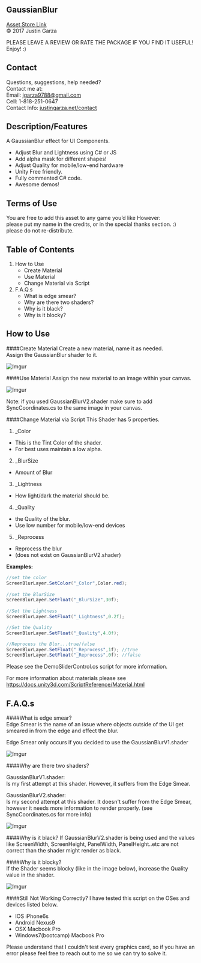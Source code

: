 GaussianBlur
-------------------------------------
[Asset Store Link](http://u3d.as/yJk)  
© 2017 Justin Garza

PLEASE LEAVE A REVIEW OR RATE THE PACKAGE IF YOU FIND IT USEFUL!
Enjoy! :)

Contact  
-------------------------------------
Questions, suggestions, help needed?  
Contact me at:  
Email: jgarza9788@gmail.com  
Cell: 1-818-251-0647  
Contact Info: [justingarza.net/contact](http://justingarza.net/contact/)
  
Description/Features
-------------------------------------
A GaussianBlur effect for UI Components.* Adjust Blur and Lightness using C# or JS
* Add alpha mask for different shapes!
* Adjust Quality for mobile/low-end hardware* Unity Free friendly.
* Fully commented C# code.
* Awesome demos!
Terms of Use
-------------------------------------
You are free to add this asset to any game you’d like
However:  
please put my name in the credits, or in the special thanks section. :)  
please do not re-distribute.  

Table of Contents 
-------------------------------------
1. How to Use
	* Create Material
	* Use Material
	* Change Material via Script
2. F.A.Q.s
	* What is edge smear? 
	* Why are there two shaders?
	* Why is it black?
	* Why is it blocky?


How to Use
-------------------------------------
####Create Material
Create a new material, name it as needed.  
Assign the GaussianBlur shader to it.

![Imgur](http://i.imgur.com/FFtSIYlm.png)

####Use Material
Assign the new material to an image within your canvas.

![Imgur](http://i.imgur.com/XIshcrMm.png)

Note: if you used GaussianBlurV2.shader make sure to add SyncCoordinates.cs to the same image in your canvas.

####Change Material via Script
This Shader has 5 properties.  

1. _Color  
 * This is the Tint Color of the shader.
 * For best uses maintain a low alpha.  
2. _BlurSize  
 * Amount of Blur
3. _Lightness  
 * How light/dark the material should be.
4. _Quality  
 * the Quality of the blur.
 * Use low number for mobile/low-end devices
5. _Reprocess
 * Reprocess the blur
 * (does not exist on GaussianBlurV2.shader)



**Examples:**

~~~cs  
//set the color
ScreenBlurLayer.SetColor("_Color",Color.red);
        
//set the BlurSize
ScreenBlurLayer.SetFloat("_BlurSize",30f);
     
//Set the Lightness   
ScreenBlurLayer.SetFloat("_Lightness",0.2f);

//Set the Quality
ScreenBlurLayer.SetFloat("_Quality",4.0f);

//Reprocess the Blur...true/false
ScreenBlurLayer.SetFloat("_Reprocess",1f); //true
ScreenBlurLayer.SetFloat("_Reprocess",0f); //false
~~~
 

Please see the DemoSliderControl.cs script for more information.

For more information about materials please see
https://docs.unity3d.com/ScriptReference/Material.html


F.A.Q.s
-------------------------------------
####What is edge smear?   
Edge Smear is the name of an issue where objects outside of the UI get smeared in from the edge and effect the blur. 

Edge Smear only occurs if you decided to use the GaussianBlurV1.shader

![Imgur](http://i.imgur.com/OGPs9vFm.png)

####Why are there two shaders? 

GaussianBlurV1.shader:  
Is my first attempt at this shader.
However, it suffers from the Edge Smear.

GaussianBlurV2.shader:  
Is my second attempt at this shader.
It doesn't suffer from the Edge Smear, however it needs more information to render properly. (see SyncCoordinates.cs for more info) 

![Imgur](http://i.imgur.com/kwOaR5Gm.png)

####Why is it black?
If GaussianBlurV2.shader is being used and the values like ScreenWidth, ScreenHeight, PanelWidth, PanelHeight..etc are not correct than the shader might render as black.

####Why is it blocky?  
If the Shader seems blocky (like in the image below), increase the Quality value in the shader.

![Imgur](http://i.imgur.com/5xclyZ4m.png)

####Still Not Working Correctly?
I have tested this script on the OSes and devices listed below.  

* IOS iPhone6s
* Android Nexus9
* OSX Macbook Pro
* Windows7(bootcamp) Macbook Pro 

Please understand that I couldn't test every graphics card, so if you have an error please feel free to reach out to me so we can try to solve it.



